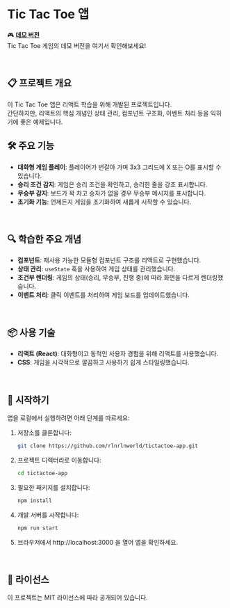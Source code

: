 # Tic Tac Toe 앱

🎮 [**데모 버전**](https://rlnrlnworld.github.io/tictactoe-app/)  
Tic Tac Toe 게임의 데모 버전을 여기서 확인해보세요!

<br>


## 📋 프로젝트 개요
이 Tic Tac Toe 앱은 리액트 학습을 위해 개발된 프로젝트입니다. <br>간단하지만, 리액트의 핵심 개념인 상태 관리, 컴포넌트 구조화, 이벤트 처리 등을 익히기에 좋은 예제입니다.
<br>

## 🛠️ 주요 기능
- **대화형 게임 플레이**: 플레이어가 번갈아 가며 3x3 그리드에 X 또는 O를 표시할 수 있습니다.
- **승리 조건 감지**: 게임은 승리 조건을 확인하고, 승리한 줄을 강조 표시합니다.
- **무승부 감지**: 보드가 꽉 차고 승자가 없을 경우 무승부 메시지를 표시합니다.
- **초기화 기능**: 언제든지 게임을 초기화하여 새롭게 시작할 수 있습니다.
<br>

## 🔍 학습한 주요 개념
- **컴포넌트**: 재사용 가능한 모듈형 컴포넌트 구조를 리액트로 구현했습니다.
- **상태 관리**: `useState` 훅을 사용하여 게임 상태를 관리했습니다.
- **조건부 렌더링**: 게임의 상태(승리, 무승부, 진행 중)에 따라 화면을 다르게 렌더링했습니다.
- **이벤트 처리**: 클릭 이벤트를 처리하여 게임 보드를 업데이트했습니다.
<br>

## 📦 사용 기술
- **리액트 (React)**: 대화형이고 동적인 사용자 경험을 위해 리액트를 사용했습니다.
- **CSS**: 게임을 시각적으로 깔끔하고 사용하기 쉽게 스타일링했습니다.
<br>

## 🚀 시작하기
앱을 로컬에서 실행하려면 아래 단계를 따르세요:

1. 저장소를 클론합니다:
   ```bash
   git clone https://github.com/rlnrlnworld/tictactoe-app.git
   ```
2. 프로젝트 디렉터리로 이동합니다:
   ```bash
   cd tictactoe-app
   ```
3. 필요한 패키지를 설치합니다:
   ```bash
   npm install
   ```
4. 개발 서버를 시작합니다:
   ```bash
   npm run start
   ```
5. 브라우저에서 http://localhost:3000 을 열어 앱을 확인하세요.
<br>

## 📜 라이선스

이 프로젝트는 MIT 라이선스에 따라 공개되어 있습니다.

